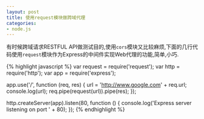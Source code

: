 ```yaml
---
layout: post
title: 使用request模块做跨域代理
categories:
- node.js
---
```


有时候跨域请求RESTFUL API做测试目的,使用`cors`模块又比较麻烦,下面的几行代码使用`request`模块作为Express的中间件实现Web代理的功能,简单,小巧.

{% highlight javascript %}
var request = require('request');
var http = require('http');
var app = require('express');

app.use('/', function (req, res) {
    url = 'http://www.google.com' + req.url;
    console.log(url);
    req.pipe(request(url)).pipe(res);
});

http.createServer(app).listen(80, function () {
    console.log('Express server listening on port ' + 80);
});
{% endhighlight %}
